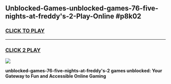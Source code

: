 
## Unblocked-Games-unblocked-games-76-five-nights-at-freddy's-2-Play-Online #p8k02
<h3>
<a href="https://news.freeplayer.one?title=unblocked-games-76-five-nights-at-freddy's-2&ref=3">CLICK TO PLAY</a></h3>
<hr>

<h3>
<a href="https://news.freeplayer.one?title=unblocked-games-76-five-nights-at-freddy's-2&ref=3">CLICK 2 PLAY</a>
  
</h3>

<a href="https://news.freeplayer.one?title=unblocked-games-76-five-nights-at-freddy's-2&ref=3"><img src="https://clearcache.store/games.png"></a>


**unblocked-games-76-five-nights-at-freddy's-2 games unblocked: Your Gateway to Fun and Accessible Online Gaming**
